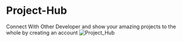 # Project-Hub
Connect With Other Developer and show your amazing projects to the whole by creating an account
![Project_Hub](https://user-images.githubusercontent.com/82701298/211258423-ab53020d-f8af-4f52-aae1-4ba8ff03ca21.png)
